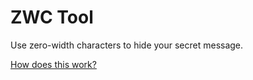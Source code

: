 # ZWC Tool

Use zero-width characters to hide your secret message.

[How does this work?](https://komsciguy.com/misc/hide-secret-message-with-zero-width-characters/)
